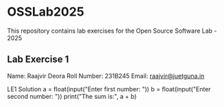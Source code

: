 # OSSLab2025
This repository contains lab exercises for the Open Source Software Lab - 2025
## Lab Exercise 1
Name: Raajvir Deora
Roll Number: 231B245
Email: raajvir@juetguna.in

LE1 Solution 
a = float(input("Enter first number: "))
b = float(input("Enter second number: "))
print("The sum is:", a + b)

